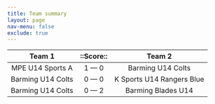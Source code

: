 ```yaml
---
title: Team summary
layout: page
nav-menu: false
exclude: true
---
```




|      Team 1       |  ::Score::  |          Team 2           |
|:-----------------:|:-----------:|:-------------------------:|
| MPE U14 Sports A  | 1 &mdash; 0 |     Barming U14 Colts     |
| Barming U14 Colts | 0 &mdash; 0 | K Sports U14 Rangers Blue |
| Barming U14 Colts | 0 &mdash; 2 |    Barming Blades U14     |

 <br /><br /><br />